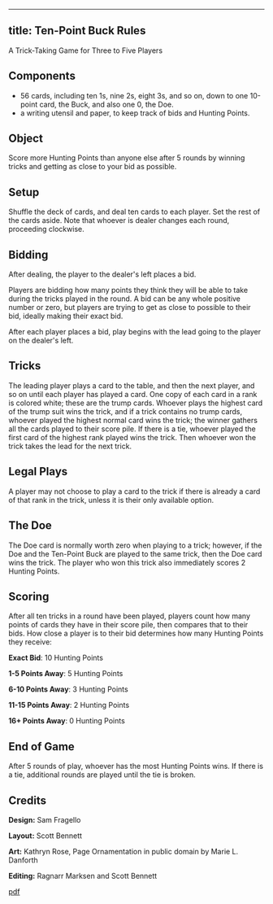  ---
title: Ten-Point Buck Rules
---

A Trick-Taking Game for Three to Five Players

## Components

- 56 cards, including ten 1s, nine 2s, eight 3s, and so on, down to one 10-point card, the Buck, and also one 0, the Doe.
- a writing utensil and paper, to keep track of bids and Hunting Points.

## Object

Score more Hunting Points than anyone else after 5 rounds by winning tricks and getting as close to your bid as possible. 

## Setup

Shuffle the deck of cards, and deal ten cards to each player. Set the rest of the cards aside. Note that whoever is dealer changes each round, proceeding clockwise.

## Bidding

After dealing, the player to the dealer's left places a bid.

Players are bidding how many points they think they will be able to take during the tricks played in the round. A bid can be any whole positive number or zero, but players are trying to get as close to possible to their bid, ideally making their exact bid.

After each player places a bid, play begins with the lead going to the player on the dealer's left.

## Tricks

The leading player plays a card to the table, and then the next player, and so on until each player has played a card. One copy of each card in a rank is colored white; these are the trump cards. Whoever plays the highest card of the trump suit wins the trick, and if a trick contains no trump cards, whoever played the highest normal card wins the trick; the winner gathers all the cards played to their score pile. If there is a tie, whoever played the first card of the highest rank played wins the trick. Then whoever won the trick takes the lead for the next trick.

## Legal Plays

A player may not choose to play a card to the trick if there is already a card of that rank in the trick, unless it is their only available option.

## The Doe

The Doe card is normally worth zero when playing to a trick; however, if the Doe and the Ten-Point Buck are played to the same trick, then the Doe card wins the trick. The player who won this trick also immediately scores 2 Hunting Points.

## Scoring

After all ten tricks in a round have been played, players count how many points of cards they have in their score pile, then compares that to their bids. How close a player is to their bid determines how many Hunting Points they receive:

**Exact Bid**: 10 Hunting Points

**1-5 Points Away**: 5 Hunting Points

**6-10 Points Away**: 3 Hunting Points

**11-15 Points Away**: 2 Hunting Points

**16+ Points Away**: 0 Hunting Points

## End of Game

After 5 rounds of play, whoever has the most Hunting Points wins. If there is a tie, additional rounds are played until the tie is broken.

## Credits

**Design:** Sam Fragello

**Layout:** Scott Bennett

**Art:** Kathryn Rose, Page Ornamentation in public domain by Marie L. Danforth

**Editing:** Ragnarr Marksen and Scott Bennett

[pdf](/games/the_channeling/the_channeling_rules.pdf)

